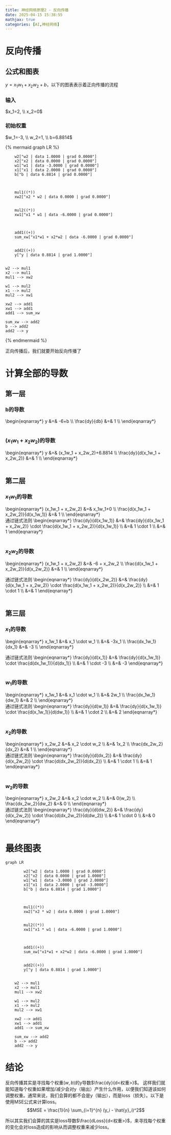 ```yaml
---
title: 神经网络原理2 - 反向传播
date: 2025-04-15 15:38:55
mathjax: true
categories: [AI,神经网络]
---
```


# 反向传播

## 公式和图表
$y=x_1w_1 + x_2w_2 + b$，以下的图表表示着正向传播的流程

### 输入
$x_1=2, \\ x_2=0$

### 初始权重
$w_1=-3, \\ w_2=1, \\ b=6.8814$

{% mermaid graph LR %}

        w2["w2 | data 1.0000 | grad 0.0000"]
        x2["x2 | data 0.0000 | grad 0.0000"]
        w1["w1 | data -3.0000 | grad 0.0000"]
        x1["x1 | data 2.0000 | grad 0.0000"]
        b["b | data 6.8814 | grad 0.0000"]



        mul1((*))
        xw2["x2 * w2 | data 0.0000 | grad 0.0000"]


        mul2((*))
        xw1["x1 * w1 | data -6.0000 | grad 0.0000"]



        add1((+))
        sum_xw["x1*w1 + x2*w2 | data -6.0000 | grad 0.0000"]


        add2((+))
        y["y | data 0.8814 | grad 1.0000"]


    w2 --> mul1
    x2 --> mul1
    mul1 --> xw2

    w1 --> mul2
    x1 --> mul2
    mul2 --> xw1

    xw2 --> add1
    xw1 --> add1
    add1 --> sum_xw

    sum_xw --> add2
    b --> add2
    add2 --> y
{% endmermaid %}

正向传播后，我们就要开始反向传播了
<!-- more -->

# 计算全部的导数

## 第一层
### b的导数
\begin{eqnarray\*}
 y &=& -6+b \\\\
 \frac{dy}{db}  &=& 1 \\\\
\end{eqnarray\*}
<br/><br/>

### $(x_1w_1 + x_2w_2)$的导数
\begin{eqnarray\*}
 y &=& (x_1w_1 + x_2w_2)+6.8814 \\\\
 \frac{dy}{d(x_1w_1 + x_2w_2)}  &=& 1 \\\\
\end{eqnarray\*}
<br/><br/>

## 第二层
### $x_1w_1$的导数
\begin{eqnarray\*}
 (x_1w_1 + x_2w_2) &=& x_1w_1+0 \\\\
 \frac{d(x_1w_1 + x_2w_2)}{d(x_1w_1)}  &=& 1 \\\\
\end{eqnarray\*}
<br/>
通过链式法则
\begin{eqnarray\*}
 \frac{dy}{d(x_1w_1)} &=& \frac{dy}{d(x_1w_1 + x_2w_2)} \cdot \frac{d(x_1w_1 + x_2w_2)}{d(x_1w_1)} \\\\
   &=& 1 \cdot 1 \\\\
   &=&  1
\end{eqnarray\*}
<br/><br/>

### $x_2w_2$的导数
\begin{eqnarray\*}
 (x_1w_1 + x_2w_2) &=& -6 + x_2w_2 \\\\
  \frac{d(x_1w_1 + x_2w_2)}{d(x_2w_2)} &=& 1  \\\\
\end{eqnarray\*}
<br/>

通过链式法则
\begin{eqnarray\*}
 \frac{dy}{d(x_2w_2)} &=& \frac{dy}{d(x_1w_1 + x_2w_2)} \cdot \frac{d(x_1w_1 + x_2w_2)}{d(x_2w_2)} \\\\
   &=& 1 \cdot 1 \\\\
   &=&  1
\end{eqnarray\*}
<br/><br/>

## 第三层

### $x_1$的导数
\begin{eqnarray\*}
 x_1w_1 &=& x_1 \cdot w_1 \\\\
   &=& -3x_1 \\\\ 
  \frac{dx_1w_1}{dx_1}  &=& -3 \\\\
\end{eqnarray\*}
<br/>

通过链式法则
\begin{eqnarray\*}
 \\frac{dy}{d(x_1)} &=& \frac{dy}{d(x_1w_1)} \cdot \frac{d(dx_1w_1)}{d(dx_1)} \\\\
   &=& 1 \cdot -3 \\\\
   &=&  -3
\end{eqnarray\*}
<br/><br/>

### $w_1$的导数
\begin{eqnarray\*}
 x_1w_1 &=& x_1 \cdot w_1 \\\\
   &=& 2w_1 \\\\ 
  \frac{dx_1w_1}{dw_1}  &=& 2 \\\\
\end{eqnarray\*}
<br/>
通过链式法则
\begin{eqnarray\*}
 \frac{dy}{d(w_1)} &=& \frac{dy}{d(x_1w_1)} \cdot \frac{d(x_1w_1)}{d(dw_1)} \\\\
   &=& 1 \cdot 2 \\\\
   &=&  2
\end{eqnarray\*}
<br/><br/>

### $x_2$的导数
\begin{eqnarray\*}
 x_2w_2 &=& x_2 \cdot w_2 \\\\
   &=& 1x_2 \\\\ 
 \frac{dx_2w_2}{dx_2}  &=& 1 \\\\
\end{eqnarray\*}
<br/>
通过链式法则
\begin{eqnarray\*}
 \frac{dy}{d(dx_2)} &=& \frac{dy}{d(x_2w_2)} \cdot \frac{d(dx_2w_2)}{d(dx_2)} \\\\
   &=& 1 \cdot 1 \\\\
   &=& 1
\end{eqnarray\*}
<br/><br/>

### $w_2$的导数
\begin{eqnarray\*}
 x_2w_2 &=& x_2 \cdot w_2 \\\\
   &=& 0(w_2) \\\\ 
 \frac{dx_2w_2}{dw_2}  &=& 0 \\\\
\end{eqnarray\*}
<br/>
通过链式法则
\begin{eqnarray\*}
 \frac{dy}{d(dw_2)} &=& \frac{dy}{d(x_2w_2)} \cdot \frac{d(dx_2w_2)}{d(dw_2)} \\\\
   &=& 1 \cdot 0 \\\\
   &=& 0
\end{eqnarray\*}
<br/><br/>

# 最终图表
```mermaid
graph LR

        w2["w2 | data 1.0000 | grad 0.0000"]
        x2["x2 | data 0.0000 | grad 1.0000"]
        w1["w1 | data -3.0000 | grad 2.0000"]
        x1["x1 | data 2.0000 | grad -3.0000"]
        b["b | data 6.8814 | grad 1.0000"]



        mul1((*))
        xw2["x2 * w2 | data 0.0000 | grad 1.0000"]


        mul2((*))
        xw1["x1 * w1 | data -6.0000 | grad 1.0000"]



        add1((+))
        sum_xw["x1*w1 + x2*w2 | data -6.0000 | grad 1.0000"]


        add2((+))
        y["y | data 0.8814 | grad 1.0000"]


    w2 --> mul1
    x2 --> mul1
    mul1 --> xw2

    w1 --> mul2
    x1 --> mul2
    mul2 --> xw1

    xw2 --> add1
    xw1 --> add1
    add1 --> sum_xw

    sum_xw --> add2
    b --> add2
    add2 --> y

```

# 结论
反向传播其实是寻找每个权重$(w,b)$的y导数$\frac{dy}{d<权重>}$。 这样我们就能知道每个权重如果增加/减少会对y（输出）产生什么作用，以便我们知道该如何调整权重。通常来说，我们会算的都不会是y（输出），而是loss（损失）。以下是使用MSE公式来计算loss。
$$MSE = \frac{1}{n} \sum_{i=1}^{n} (y_i - \hat{y}_i)^2$$

所以其实我们会算的其实是loss导数$\frac{dLoss}{d<权重>}$，来寻找每个权重的变化会对loss造成的影响从而调整权重来减少loss。



